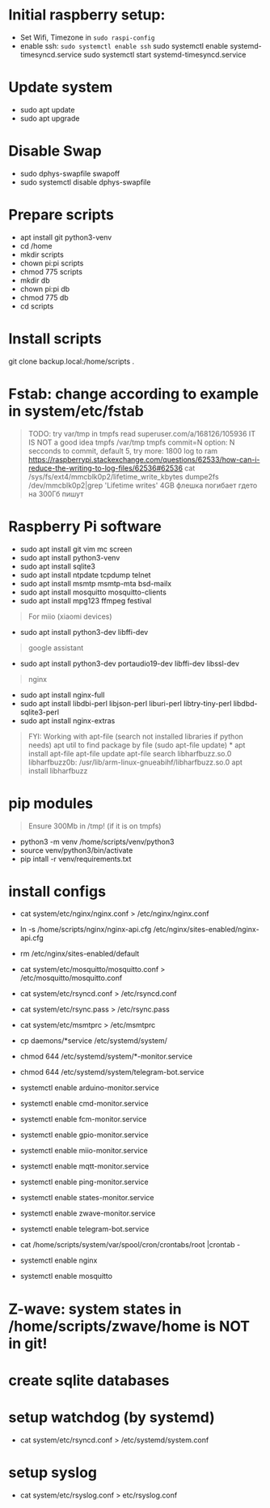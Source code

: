 # Initial raspberry setup:
* Set Wifi, Timezone in `sudo raspi-config`
* enable ssh: `sudo systemctl enable ssh`
sudo systemctl enable systemd-timesyncd.service
sudo systemctl start systemd-timesyncd.service
# Update system
* sudo apt update
* sudo apt upgrade

# Disable Swap
* sudo dphys-swapfile swapoff
* sudo systemctl disable dphys-swapfile

# Prepare scripts
* apt install git python3-venv
* cd /home
* mkdir scripts
* chown pi:pi scripts
* chmod 775 scripts
* mkdir db
* chown pi:pi db
* chmod 775 db
* cd scripts

# Install scripts
git clone backup.local:/home/scripts .

# Fstab: change according to example in system/etc/fstab
> TODO: try var/tmp in tmpfs
> read  superuser.com/a/168126/105936 IT IS NOT a good idea
> tmpfs /var/tmp tmpfs
> commit=N option: N secconds to commit, default 5, try more: 1800
> log to ram https://raspberrypi.stackexchange.com/questions/62533/how-can-i-reduce-the-writing-to-log-files/62536#62536
> cat /sys/fs/ext4/mmcblk0p2/lifetime_write_kbytes
> dumpe2fs /dev/mmcblk0p2|grep 'Lifetime writes'
> 4GB флешка погибает гдето на 300Гб пишут

# Raspberry Pi software
* sudo apt install git vim mc screen
* sudo apt install python3-venv
* sudo apt install sqlite3
* sudo apt install ntpdate tcpdump telnet
* sudo apt install msmtp msmtp-mta bsd-mailx
* sudo apt install mosquitto mosquitto-clients
* sudo apt install mpg123 ffmpeg festival
> For miio (xiaomi devices)
* sudo apt install python3-dev libffi-dev
> google assistant
* sudo apt install python3-dev portaudio19-dev libffi-dev libssl-dev
> nginx
* sudo apt install nginx-full
* sudo apt install libdbi-perl libjson-perl liburi-perl libtry-tiny-perl libdbd-sqlite3-perl
* sudo apt install nginx-extras

> FYI: Working with apt-file (search not installed libraries if python needs)
> apt util to find package by file (sudo apt-file update) *
> apt install apt-file
> apt-file update
> apt-file search libharfbuzz.so.0
> libharfbuzz0b: /usr/lib/arm-linux-gnueabihf/libharfbuzz.so.0
> apt install libharfbuzz


# pip modules
> Ensure 300Mb in /tmp! (if it is on tmpfs)
* python3 -m venv /home/scripts/venv/python3
* source venv/python3/bin/activate
* pip intall -r venv/requirements.txt

# install configs
* cat system/etc/nginx/nginx.conf > /etc/nginx/nginx.conf
* ln -s /home/scripts/nginx/nginx-api.cfg /etc/nginx/sites-enabled/nginx-api.cfg
* rm /etc/nginx/sites-enabled/default

* cat system/etc/mosquitto/mosquitto.conf > /etc/mosquitto/mosquitto.conf 

* cat system/etc/rsyncd.conf > /etc/rsyncd.conf
* cat system/etc/rsync.pass > /etc/rsync.pass

* cat system/etc/msmtprc > /etc/msmtprc

* cp daemons/*service /etc/systemd/system/
* chmod 644 /etc/systemd/system/*-monitor.service
* chmod 644 /etc/systemd/system/telegram-bot.service
* systemctl enable arduino-monitor.service
* systemctl enable cmd-monitor.service
* systemctl enable fcm-monitor.service
* systemctl enable gpio-monitor.service
* systemctl enable miio-monitor.service
* systemctl enable mqtt-monitor.service
* systemctl enable ping-monitor.service
* systemctl enable states-monitor.service
* systemctl enable zwave-monitor.service
* systemctl enable telegram-bot.service

* cat /home/scripts/system/var/spool/cron/crontabs/root |crontab -

* systemctl enable nginx
* systemctl enable mosquitto

# Z-wave: system states in /home/scripts/zwave/home is NOT in git!

# create sqlite databases

# setup watchdog (by systemd)
* cat system/etc/rsyncd.conf > /etc/systemd/system.conf
# setup syslog
* cat system/etc/rsyslog.conf > etc/rsyslog.conf
